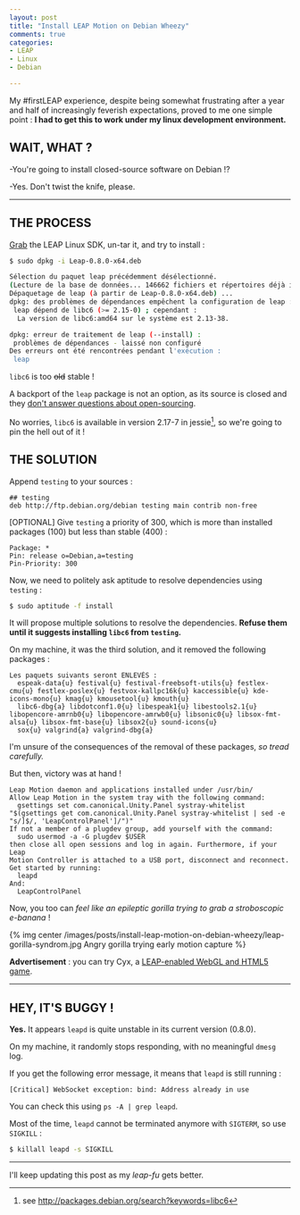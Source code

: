 ```yaml
---
layout: post
title: "Install LEAP Motion on Debian Wheezy"
comments: true
categories:
- LEAP
- Linux
- Debian

---
```


My #firstLEAP experience, despite being somewhat frustrating after a year and half
of increasingly feverish expectations, proved to me one simple point :
**I had to get this to work under my linux development environment.**

WAIT, WHAT ?
------------

-You're going to install closed-source software on Debian !?

-Yes. Don't twist the knife, please.

---

THE PROCESS
-----------

[Grab](https://developer.leapmotion.com/downloads) the LEAP Linux SDK, un-tar it, and try to install :

``` bash OH NOES
$ sudo dpkg -i Leap-0.8.0-x64.deb

Sélection du paquet leap précédemment désélectionné.
(Lecture de la base de données... 146662 fichiers et répertoires déjà installés.)
Dépaquetage de leap (à partir de Leap-0.8.0-x64.deb) ...
dpkg: des problèmes de dépendances empêchent la configuration de leap :
 leap dépend de libc6 (>= 2.15-0) ; cependant :
  La version de libc6:amd64 sur le système est 2.13-38.

dpkg: erreur de traitement de leap (--install) :
 problèmes de dépendances - laissé non configuré
Des erreurs ont été rencontrées pendant l'exécution :
 leap
```

`libc6` is too ~~old~~ stable !

A backport of the `leap` package is not an option, as its source is closed and they [don't answer questions about open-sourcing](https://forums.leapmotion.com/showthread.php?527-Open-source-SDK-software).

No worries, `libc6` is available in version 2.17-7 in jessie[^1], so we're going to pin the hell out of it !

THE SOLUTION
------------

Append `testing` to your sources :

``` text /etc/apt/sources.list
## testing          
deb http://ftp.debian.org/debian testing main contrib non-free
```

[OPTIONAL] Give `testing` a priority of 300, which is more than installed packages (100) but less than stable (400) :

``` text /etc/apt/preferences.d/testing (new file)
Package: *
Pin: release o=Debian,a=testing
Pin-Priority: 300
```

Now, we need to politely ask aptitude to resolve dependencies using `testing` :

``` bash
$ sudo aptitude -f install
```

It will propose multiple solutions to resolve the dependencies.
**Refuse them until it suggests installing `libc6` from `testing`.**

On my machine, it was the third solution, and it removed the following packages :

```
Les paquets suivants seront ENLEVÉS : 
  espeak-data{u} festival{u} festival-freebsoft-utils{u} festlex-cmu{u} festlex-poslex{u} festvox-kallpc16k{u} kaccessible{u} kde-icons-mono{u} kmag{u} kmousetool{u} kmouth{u} 
  libc6-dbg{a} libdotconf1.0{u} libespeak1{u} libestools2.1{u} libopencore-amrnb0{u} libopencore-amrwb0{u} libsonic0{u} libsox-fmt-alsa{u} libsox-fmt-base{u} libsox2{u} sound-icons{u} 
  sox{u} valgrind{a} valgrind-dbg{a} 
```

I'm unsure of the consequences of the removal of these packages, _so tread carefully._

But then, victory was at hand !

``` text
Leap Motion daemon and applications installed under /usr/bin/
Allow Leap Motion in the system tray with the following command:
  gsettings set com.canonical.Unity.Panel systray-whitelist "$(gsettings get com.canonical.Unity.Panel systray-whitelist | sed -e "s/]$/, 'LeapControlPanel']/")"
If not a member of a plugdev group, add yourself with the command:
  sudo usermod -a -G plugdev $USER
then close all open sessions and log in again. Furthermore, if your Leap
Motion Controller is attached to a USB port, disconnect and reconnect.
Get started by running:
  leapd
And:
  LeapControlPanel
```



Now, you too can *feel like an epileptic gorilla trying to grab a stroboscopic e-banana* !

{% img center /images/posts/install-leap-motion-on-debian-wheezy/leap-gorilla-syndrom.jpg Angry gorilla trying early motion capture %}

**Advertisement** : you can try Cyx, a [LEAP-enabled WebGL and HTML5 game](http://antoine.goutenoir.com/games/cyx).

---

HEY, IT'S BUGGY !
-----------------

**Yes.** It appears `leapd` is quite unstable in its current version (0.8.0).

On my machine, it randomly stops responding, with no meaningful `dmesg` log.

If you get the following error message, it means that `leapd` is still running :

```
[Critical] WebSocket exception: bind: Address already in use
```

You can check this using `ps -A | grep leapd`.

Most of the time, `leapd` cannot be terminated anymore with `SIGTERM`, so use `SIGKILL` :

``` bash ...sigh...
$ killall leapd -s SIGKILL
```

---

I'll keep updating this post as my _leap-fu_ gets better.


[^1]: see http://packages.debian.org/search?keywords=libc6
